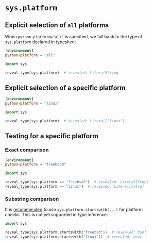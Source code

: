 # `sys.platform`

## Explicit selection of `all` platforms

When `python-platform="all"` is specified, we fall back to the type of `sys.platform` declared in
typeshed:

```toml
[environment]
python-platform = "all"
```

```py
import sys

reveal_type(sys.platform)  # revealed: LiteralString
```

## Explicit selection of a specific platform

```toml
[environment]
python-platform = "linux"
```

```py
import sys

reveal_type(sys.platform)  # revealed: Literal["linux"]
```

## Testing for a specific platform

### Exact comparison

```toml
[environment]
python-platform = "freebsd8"
```

```py
import sys

reveal_type(sys.platform == "freebsd8")  # revealed: Literal[True]
reveal_type(sys.platform == "linux")  # revealed: Literal[False]
```

### Substring comparison

It is [recommended](https://docs.python.org/3/library/sys.html#sys.platform) to use
`sys.platform.startswith(...)` for platform checks. This is not yet supported in type inference:

```py
import sys

reveal_type(sys.platform.startswith("freebsd"))  # revealed: bool
reveal_type(sys.platform.startswith("linux"))  # revealed: bool
```
